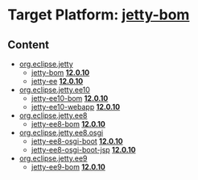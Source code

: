 # Target Platform: [jetty-bom](https://raw.githubusercontent.com/eclipse-orbit/orbit-simrel/main/maven-jetty/tp/other/MavenJettySupplement.target)

## Content
 - [org.eclipse.jetty](https://repo1.maven.org/maven2/org/eclipse/jetty/)
    - [jetty-bom](https://repo1.maven.org/maven2/org/eclipse/jetty/jetty-bom/) **[12.0.10](https://repo1.maven.org/maven2/org/eclipse/jetty/jetty-bom/12.0.10)**
    - [jetty-ee](https://repo1.maven.org/maven2/org/eclipse/jetty/jetty-ee/) **[12.0.10](https://repo1.maven.org/maven2/org/eclipse/jetty/jetty-ee/12.0.10)**
 - [org.eclipse.jetty.ee10](https://repo1.maven.org/maven2/org/eclipse/jetty/ee10/)
    - [jetty-ee10-bom](https://repo1.maven.org/maven2/org/eclipse/jetty/ee10/jetty-ee10-bom/) **[12.0.10](https://repo1.maven.org/maven2/org/eclipse/jetty/ee10/jetty-ee10-bom/12.0.10)**
    - [jetty-ee10-webapp](https://repo1.maven.org/maven2/org/eclipse/jetty/ee10/jetty-ee10-webapp/) **[12.0.10](https://repo1.maven.org/maven2/org/eclipse/jetty/ee10/jetty-ee10-webapp/12.0.10)**
 - [org.eclipse.jetty.ee8](https://repo1.maven.org/maven2/org/eclipse/jetty/ee8/)
    - [jetty-ee8-bom](https://repo1.maven.org/maven2/org/eclipse/jetty/ee8/jetty-ee8-bom/) **[12.0.10](https://repo1.maven.org/maven2/org/eclipse/jetty/ee8/jetty-ee8-bom/12.0.10)**
 - [org.eclipse.jetty.ee8.osgi](https://repo1.maven.org/maven2/org/eclipse/jetty/ee8/osgi/)
    - [jetty-ee8-osgi-boot](https://repo1.maven.org/maven2/org/eclipse/jetty/ee8/osgi/jetty-ee8-osgi-boot/) **[12.0.10](https://repo1.maven.org/maven2/org/eclipse/jetty/ee8/osgi/jetty-ee8-osgi-boot/12.0.10)**
    - [jetty-ee8-osgi-boot-jsp](https://repo1.maven.org/maven2/org/eclipse/jetty/ee8/osgi/jetty-ee8-osgi-boot-jsp/) **[12.0.10](https://repo1.maven.org/maven2/org/eclipse/jetty/ee8/osgi/jetty-ee8-osgi-boot-jsp/12.0.10)**
 - [org.eclipse.jetty.ee9](https://repo1.maven.org/maven2/org/eclipse/jetty/ee9/)
    - [jetty-ee9-bom](https://repo1.maven.org/maven2/org/eclipse/jetty/ee9/jetty-ee9-bom/) **[12.0.10](https://repo1.maven.org/maven2/org/eclipse/jetty/ee9/jetty-ee9-bom/12.0.10)**
